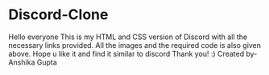# Discord-Clone
Hello everyone 
This is my HTML and CSS version of Discord with all the necessary links provided. 
All the images and the required code is also given above. 
Hope u like it and find it similar to discord
Thank you! :) 
Created by- Anshika Gupta 
